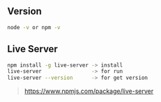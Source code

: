 ## Version
```sh
node -v or npm -v
```

## Live Server
```sh
npm install -g live-server -> install
live-server                -> for run
live-server --version      -> for get version
```
> https://www.npmjs.com/package/live-server

